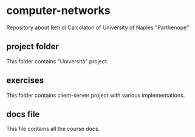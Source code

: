 # computer-networks
Repository about Reti di Calcolatori of University of Naples "Parthenope"

## project folder
This folder contains "Università" project.

## exercises
This folder contains client-server project with various implementations.

## docs file
This file contains all the course docs.
